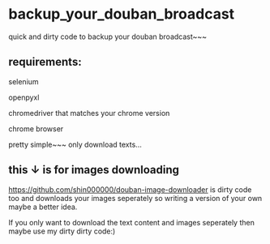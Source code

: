 # backup_your_douban_broadcast
quick and dirty code to backup your douban broadcast~~~

## requirements:

  selenium

  openpyxl

  chromedriver that matches your chrome version

  chrome browser


pretty simple~~~
only download texts...


## this ↓ is for images downloading
https://github.com/shin000000/douban-image-downloader
is dirty code too and downloads your images seperately so writing a version of your own maybe a better idea.


If you only want to download the text content and images seperately then maybe use my dirty dirty code:)
